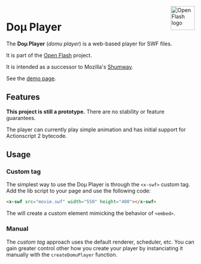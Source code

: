 <a href="https://github.com/open-flash/open-flash">
    <img src="https://raw.githubusercontent.com/open-flash/open-flash/master/logo.png"
    alt="Open Flash logo" title="Open Flash" align="right" width="64" height="64" />
</a>

# Doμ Player

The **Doμ Player** (_domu player_) is a web-based player for SWF files.

It is part of the [Open Flash][ofl] project.

It is intended as a successor to Mozilla's [Shumway][shumway].

See the [demo page](https://open-flash.github.io/domu-player/).

## Features

**This project is still a prototype.** There are no stability or feature guarantees.

The player can currently play simple animation and has initial support for Actionscript 2 bytecode.

## Usage

### Custom tag

The simplest way to use the Doμ Player is through the `<x-swf>` custom tag. Add the lib script to
your page and use the following code:

```html
<x-swf src="movie.swf" width="550" height="400"></x-swf>
```

The will create a custom element mimicking the behavior of `<embed>`.

### Manual

The _custom tag_ approach uses the default renderer, scheduler, etc. You can gain greater control
other how you create your player by instanciating it manually with the `createDomuPlayer` function.

[shumway]: https://github.com/mozilla/shumway
[ofl]: https://github.com/open-flash/open-flash

